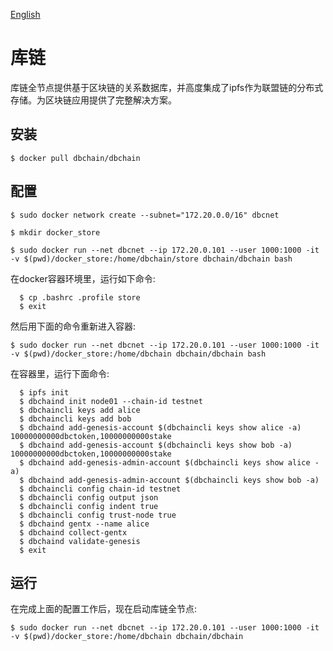 [English](https://github.com/dbchaincloud/dbchain/blob/master/README.md)

# 库链
库链全节点提供基于区块链的关系数据库，并高度集成了ipfs作为联盟链的分布式存储。为区块链应用提供了完整解决方案。 

## 安装 
```shell
$ docker pull dbchain/dbchain
```

## 配置 
```shell
$ sudo docker network create --subnet="172.20.0.0/16" dbcnet

$ mkdir docker_store

$ sudo docker run --net dbcnet --ip 172.20.0.101 --user 1000:1000 -it -v $(pwd)/docker_store:/home/dbchain/store dbchain/dbchain bash
```

在docker容器环境里，运行如下命令:

```shell
  $ cp .bashrc .profile store
  $ exit
```  
然后用下面的命令重新进入容器:

```shell
$ sudo docker run --net dbcnet --ip 172.20.0.101 --user 1000:1000 -it -v $(pwd)/docker_store:/home/dbchain dbchain/dbchain bash
```
在容器里，运行下面命令:

```shell
  $ ipfs init
  $ dbchaind init node01 --chain-id testnet
  $ dbchaincli keys add alice
  $ dbchaincli keys add bob
  $ dbchaind add-genesis-account $(dbchaincli keys show alice -a) 10000000000dbctoken,10000000000stake
  $ dbchaind add-genesis-account $(dbchaincli keys show bob -a)   10000000000dbctoken,10000000000stake
  $ dbchaind add-genesis-admin-account $(dbchaincli keys show alice -a)
  $ dbchaind add-genesis-admin-account $(dbchaincli keys show bob -a)
  $ dbchaincli config chain-id testnet
  $ dbchaincli config output json
  $ dbchaincli config indent true
  $ dbchaincli config trust-node true
  $ dbchaind gentx --name alice
  $ dbchaind collect-gentx
  $ dbchaind validate-genesis
  $ exit
```  
## 运行
在完成上面的配置工作后，现在启动库链全节点:

```shell
$ sudo docker run --net dbcnet --ip 172.20.0.101 --user 1000:1000 -it -v $(pwd)/docker_store:/home/dbchain dbchain/dbchain
```
